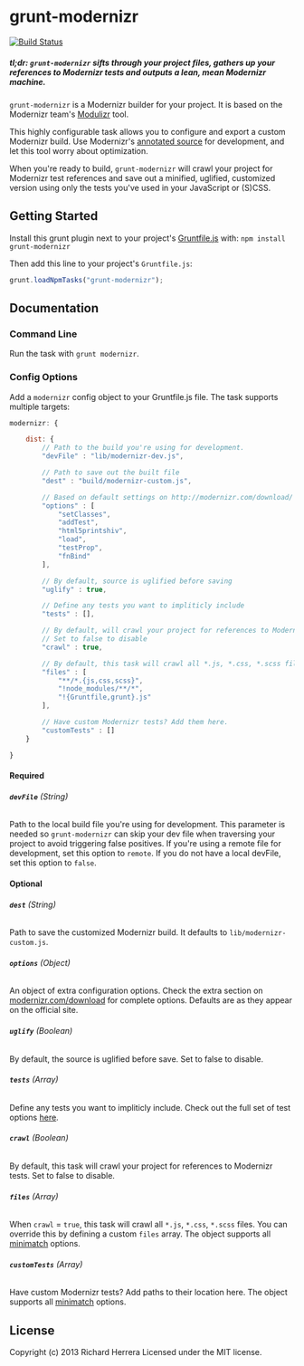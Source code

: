 # grunt-modernizr

[![Build Status](https://travis-ci.org/doctyper/grunt-modernizr.png?branch=master,develop)](https://travis-ci.org/doctyper/grunt-modernizr)

##### *tl;dr:* `grunt-modernizr` sifts through your project files, gathers up your references to Modernizr tests and outputs a lean, mean Modernizr machine.

`grunt-modernizr` is a Modernizr builder for your project. It is based on the Modernizr team's [Modulizr](https://github.com/Modernizr/modernizr.com/blob/gh-pages/i/js/modulizr.js) tool.

This highly configurable task allows you to configure and export a custom Modernizr build. Use Modernizr's [annotated source](http://modernizr.com/downloads/modernizr-latest.js) for development, and let this tool worry about optimization.

When you're ready to build, `grunt-modernizr` will crawl your project for Modernizr test references and save out a minified, uglified, customized version using only the tests you've used in your JavaScript or (S)CSS.

## Getting Started
Install this grunt plugin next to your project's [Gruntfile.js][getting_started] with: `npm install grunt-modernizr`

Then add this line to your project's `Gruntfile.js`:

```javascript
grunt.loadNpmTasks("grunt-modernizr");
```

[grunt]: https://github.com/cowboy/grunt
[getting_started]: https://github.com/cowboy/grunt/blob/master/docs/getting_started.md

## Documentation

### Command Line

Run the task with `grunt modernizr`.

### Config Options

Add a `modernizr` config object to your Gruntfile.js file. The task supports multiple targets:

```javascript
modernizr: {

	dist: {
		// Path to the build you're using for development.
		"devFile" : "lib/modernizr-dev.js",

		// Path to save out the built file
		"dest" : "build/modernizr-custom.js",

		// Based on default settings on http://modernizr.com/download/
		"options" : [
			"setClasses",
			"addTest",
			"html5printshiv",
			"load",
			"testProp",
			"fnBind"
		],

		// By default, source is uglified before saving
		"uglify" : true,

		// Define any tests you want to impliticly include
		"tests" : [],

		// By default, will crawl your project for references to Modernizr tests
		// Set to false to disable
		"crawl" : true,

		// By default, this task will crawl all *.js, *.css, *.scss files.
		"files" : [
			"**/*.{js,css,scss}",
			"!node_modules/**/*",
			"!{Gruntfile,grunt}.js"
		],

		// Have custom Modernizr tests? Add them here.
		"customTests" : []
	}

}
```

#### Required

###### **`devFile`** (String)
Path to the local build file you're using for development. This parameter is needed so `grunt-modernizr` can skip your dev file when traversing your project to avoid triggering false positives. If you're using a remote file for development, set this option to `remote`. If you do not have a local devFile, set this option to `false`.

#### Optional

###### **`dest`** (String)
Path to save the customized Modernizr build. It defaults to `lib/modernizr-custom.js`.

###### **`options`** (Object)
An object of extra configuration options. Check the extra section on [modernizr.com/download](http://modernizr.com/download/) for complete options. Defaults are as they appear on the official site.

###### **`uglify`** (Boolean)
By default, the source is uglified before save. Set to false to disable.

###### **`tests`** (Array)
Define any tests you want to impliticly include. Check out the full set of test options [here](#ADD_LINK_LATER).

###### **`crawl`** (Boolean)
By default, this task will crawl your project for references to Modernizr tests. Set to false to disable.

###### **`files`** (Array)
When `crawl` = `true`, this task will crawl all `*.js`, `*.css`, `*.scss` files. You can override this by defining a custom `files` array. The object supports all [minimatch](https://github.com/isaacs/minimatch) options.

###### **`customTests`** (Array)
Have custom Modernizr tests? Add paths to their location here. The object supports all [minimatch](https://github.com/isaacs/minimatch) options.

## License
Copyright (c) 2013 Richard Herrera
Licensed under the MIT license.
